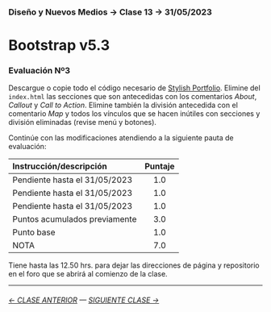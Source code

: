 ### Diseño y Nuevos Medios → Clase 13 → 31/05/2023

# Bootstrap v5.3

### Evaluación Nº3

Descargue o copie todo el código necesario de [Stylish Portfolio](https://startbootstrap.com/theme/stylish-portfolio). Elimine del `index.html` las secciones que son antecedidas con los comentarios *About*, *Callout* y *Call to Action*. Elimine también la división antecedida con el comentario *Map* y todos los vínculos que se hacen inútiles con secciones y división eliminadas (revise menú y botones).

Continúe con las modificaciones atendiendo a la siguiente pauta de evaluación:

| Instrucción/descripción |  Puntaje | 
|:------------------------|:--------:|
| Pendiente hasta el 31/05/2023 | 1.0 |
| Pendiente hasta el 31/05/2023 | 1.0 |
| Pendiente hasta el 31/05/2023 | 1.0 |
| Puntos acumulados previamente | 3.0 |
| Punto base | 1.0 |
| NOTA  | 7.0 |

Tiene hasta las 12.50 hrs. para dejar las direcciones de página y repositorio en el foro que se abrirá al comienzo de la clase.

- - - - - - - 

###### [← CLASE ANTERIOR](https://github.com/profesorfaco/dno037-2023/tree/main/clase-12) — [SIGUIENTE CLASE →](https://github.com/profesorfaco/dno037-2023/tree/main/clase-14)
